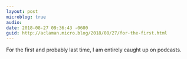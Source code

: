 ```yaml
---
layout: post
microblog: true
audio: 
date: 2018-08-27 09:36:43 -0600
guid: http://aclaman.micro.blog/2018/08/27/for-the-first.html
---
```

For the first and probably last time, I am entirely caught up on podcasts.
